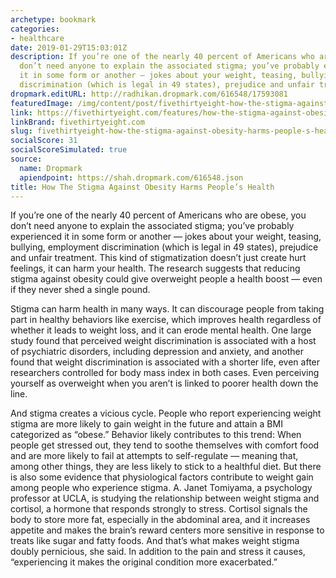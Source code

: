 ```yaml
---
archetype: bookmark
categories:
- healthcare
date: 2019-01-29T15:03:01Z
description: If you’re one of the nearly 40 percent of Americans who are obese, you
  don’t need anyone to explain the associated stigma; you’ve probably experienced
  it in some form or another — jokes about your weight, teasing, bullying, employment
  discrimination (which is legal in 49 states), prejudice and unfair treatment.
dropmark.editURL: http://radhikan.dropmark.com/616548/17593081
featuredImage: /img/content/post/fivethirtyeight-how-the-stigma-against-obesity-harms-people-s-health.png
link: https://fivethirtyeight.com/features/how-the-stigma-against-obesity-harms-peoples-health/
linkBrand: fivethirtyeight.com
slug: fivethirtyeight-how-the-stigma-against-obesity-harms-people-s-health
socialScore: 31
socialScoreSimulated: true
source:
  name: Dropmark
  apiendpoint: https://shah.dropmark.com/616548.json
title: How The Stigma Against Obesity Harms People’s Health
---
```

If you’re one of the nearly 40 percent of Americans who are obese, you don’t need anyone to explain the associated stigma; you’ve probably experienced it in some form or another — jokes about your weight, teasing, bullying, employment discrimination (which is legal in 49 states), prejudice and unfair treatment. This kind of stigmatization doesn’t just create hurt feelings, it can harm your health. The research suggests that reducing stigma against obesity could give overweight people a health boost — even if they never shed a single pound.

Stigma can harm health in many ways. It can discourage people from taking part in healthy behaviors like exercise, which improves health regardless of whether it leads to weight loss, and it can erode mental health. One large study found that perceived weight discrimination is associated with a host of psychiatric disorders, including depression and anxiety, and another found that weight discrimination is associated with a shorter life, even after researchers controlled for body mass index in both cases. Even perceiving yourself as overweight when you aren’t is linked to poorer health down the line.

And stigma creates a vicious cycle. People who report experiencing weight stigma are more likely to gain weight in the future and attain a BMI categorized as “obese.” Behavior likely contributes to this trend: When people get stressed out, they tend to soothe themselves with comfort food and are more likely to fail at attempts to self-regulate — meaning that, among other things, they are less likely to stick to a healthful diet. But there is also some evidence that physiological factors contribute to weight gain among people who experience stigma. A. Janet Tomiyama, a psychology professor at UCLA, is studying the relationship between weight stigma and cortisol, a hormone that responds strongly to stress. Cortisol signals the body to store more fat, especially in the abdominal area, and it increases appetite and makes the brain’s reward centers more sensitive in response to treats like sugar and fatty foods. And that’s what makes weight stigma doubly pernicious, she said. In addition to the pain and stress it causes, “experiencing it makes the original condition more exacerbated.”

